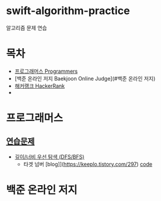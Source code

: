 # swift-algorithm-practice
알고리즘 문제 연습

# 목차

* [프로그래머스 Programmers](#프로그래머스)
* [백준 온라인 저지 Baekjoon Online Judge](#백준 온라인 저지)
* [해커랭크 HackerRank](#해커랭크)
* 

# 프로그래머스

## [연습문제](https://programmers.co.kr/learn/challenges)

* [깊이/너비 우선 탐색 (DFS/BFS)](https://programmers.co.kr/learn/courses/30/parts/12421)
  * 타겟 넘버 [blog]](https://keeplo.tistory.com/297) [code]()

# 백준 온라인 저지

